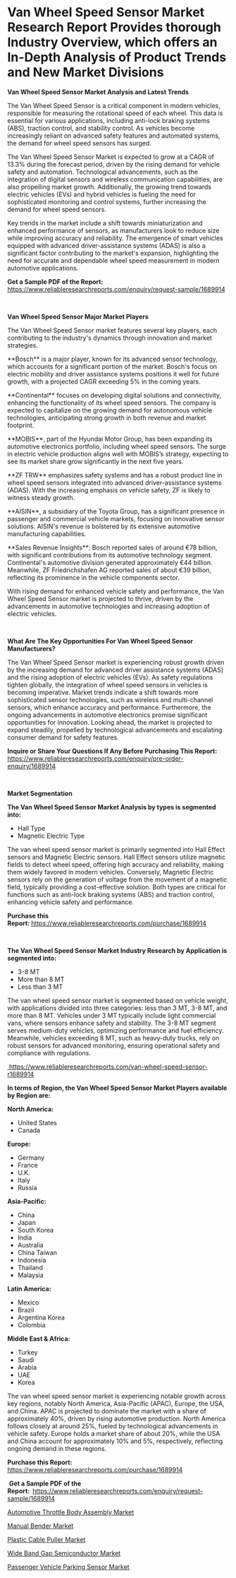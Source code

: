 <p><h1>Van Wheel Speed Sensor Market Research Report Provides thorough Industry Overview, which offers an In-Depth Analysis of Product Trends and New Market Divisions</h1></p><p><strong>Van Wheel Speed Sensor Market Analysis and Latest Trends</strong></p>
<p><p>The Van Wheel Speed Sensor is a critical component in modern vehicles, responsible for measuring the rotational speed of each wheel. This data is essential for various applications, including anti-lock braking systems (ABS), traction control, and stability control. As vehicles become increasingly reliant on advanced safety features and automated systems, the demand for wheel speed sensors has surged.</p><p>The Van Wheel Speed Sensor Market is expected to grow at a CAGR of 13.3% during the forecast period, driven by the rising demand for vehicle safety and automation. Technological advancements, such as the integration of digital sensors and wireless communication capabilities, are also propelling market growth. Additionally, the growing trend towards electric vehicles (EVs) and hybrid vehicles is fueling the need for sophisticated monitoring and control systems, further increasing the demand for wheel speed sensors.</p><p>Key trends in the market include a shift towards miniaturization and enhanced performance of sensors, as manufacturers look to reduce size while improving accuracy and reliability. The emergence of smart vehicles equipped with advanced driver-assistance systems (ADAS) is also a significant factor contributing to the market's expansion, highlighting the need for accurate and dependable wheel speed measurement in modern automotive applications.</p></p>
<p><strong>Get a Sample PDF of the Report:&nbsp;</strong> <a href="https://www.reliableresearchreports.com/enquiry/request-sample/1689914?utm_campaign=114&utm_medium=2&utm_source=Github&utm_content=ia&utm_term=17102024&utm_id=van-wheel-speed-sensor">https://www.reliableresearchreports.com/enquiry/request-sample/1689914</a></p>
<p>&nbsp;</p>
<p><strong>Van Wheel Speed Sensor Major Market Players</strong></p>
<p><p>The Van Wheel Speed Sensor market features several key players, each contributing to the industry's dynamics through innovation and market strategies. </p><p>**Bosch** is a major player, known for its advanced sensor technology, which accounts for a significant portion of the market. Bosch's focus on electric mobility and driver assistance systems positions it well for future growth, with a projected CAGR exceeding 5% in the coming years.</p><p>**Continental** focuses on developing digital solutions and connectivity, enhancing the functionality of its wheel speed sensors. The company is expected to capitalize on the growing demand for autonomous vehicle technologies, anticipating strong growth in both revenue and market footprint.</p><p>**MOBIS**, part of the Hyundai Motor Group, has been expanding its automotive electronics portfolio, including wheel speed sensors. The surge in electric vehicle production aligns well with MOBIS’s strategy, expecting to see its market share grow significantly in the next five years.</p><p>**ZF TRW** emphasizes safety systems and has a robust product line in wheel speed sensors integrated into advanced driver-assistance systems (ADAS). With the increasing emphasis on vehicle safety, ZF is likely to witness steady growth.</p><p>**AISIN**, a subsidiary of the Toyota Group, has a significant presence in passenger and commercial vehicle markets, focusing on innovative sensor solutions. AISIN's revenue is bolstered by its extensive automotive manufacturing capabilities.</p><p>**Sales Revenue Insights**: Bosch reported sales of around €78 billion, with significant contributions from its automotive technology segment. Continental's automotive division generated approximately €44 billion. Meanwhile, ZF Friedrichshafen AG reported sales of about €39 billion, reflecting its prominence in the vehicle components sector.</p><p>With rising demand for enhanced vehicle safety and performance, the Van Wheel Speed Sensor market is projected to thrive, driven by the advancements in automotive technologies and increasing adoption of electric vehicles.</p></p>
<p>&nbsp;</p>
<p><strong>What Are The Key Opportunities For Van Wheel Speed Sensor Manufacturers?</strong></p>
<p><p>The Van Wheel Speed Sensor market is experiencing robust growth driven by the increasing demand for advanced driver assistance systems (ADAS) and the rising adoption of electric vehicles (EVs). As safety regulations tighten globally, the integration of wheel speed sensors in vehicles is becoming imperative. Market trends indicate a shift towards more sophisticated sensor technologies, such as wireless and multi-channel sensors, which enhance accuracy and performance. Furthermore, the ongoing advancements in automotive electronics promise significant opportunities for innovation. Looking ahead, the market is projected to expand steadily, propelled by technological advancements and escalating consumer demand for safety features.</p></p>
<p><strong>Inquire or Share Your Questions If Any Before Purchasing This Report:</strong> <a href="https://www.reliableresearchreports.com/enquiry/pre-order-enquiry/1689914?utm_campaign=114&utm_medium=2&utm_source=Github&utm_content=ia&utm_term=17102024&utm_id=van-wheel-speed-sensor">https://www.reliableresearchreports.com/enquiry/pre-order-enquiry/1689914</a></p>
<p>&nbsp;</p>
<p><strong>Market Segmentation</strong></p>
<p><strong>The Van Wheel Speed Sensor Market Analysis by types is segmented into:</strong></p>
<p><ul><li>Hall Type</li><li>Magnetic Electric Type</li></ul></p>
<p><p>The van wheel speed sensor market is primarily segmented into Hall Effect sensors and Magnetic Electric sensors. Hall Effect sensors utilize magnetic fields to detect wheel speed, offering high accuracy and reliability, making them widely favored in modern vehicles. Conversely, Magnetic Electric sensors rely on the generation of voltage from the movement of a magnetic field, typically providing a cost-effective solution. Both types are critical for functions such as anti-lock braking systems (ABS) and traction control, enhancing vehicle safety and performance.</p></p>
<p><strong>Purchase this Report:&nbsp;</strong><a href="https://www.reliableresearchreports.com/purchase/1689914?utm_campaign=114&utm_medium=2&utm_source=Github&utm_content=ia&utm_term=17102024&utm_id=van-wheel-speed-sensor">https://www.reliableresearchreports.com/purchase/1689914</a></p>
<p>&nbsp;</p>
<p><strong>The Van Wheel Speed Sensor Market Industry Research by Application is segmented into:</strong></p>
<p><ul><li>3-8 MT</li><li>More than 8 MT</li><li>Less than 3 MT</li></ul></p>
<p><p>The van wheel speed sensor market is segmented based on vehicle weight, with applications divided into three categories: less than 3 MT, 3-8 MT, and more than 8 MT. Vehicles under 3 MT typically include light commercial vans, where sensors enhance safety and stability. The 3-8 MT segment serves medium-duty vehicles, optimizing performance and fuel efficiency. Meanwhile, vehicles exceeding 8 MT, such as heavy-duty trucks, rely on robust sensors for advanced monitoring, ensuring operational safety and compliance with regulations.</p></p>
<p><a href="https://www.reliableresearchreports.com/van-wheel-speed-sensor-r1689914?utm_campaign=114&utm_medium=2&utm_source=Github&utm_content=ia&utm_term=17102024&utm_id=van-wheel-speed-sensor">&nbsp;https://www.reliableresearchreports.com/van-wheel-speed-sensor-r1689914</a></p>
<p><strong>In terms of Region, the Van Wheel Speed Sensor Market Players available by Region are:</strong></p>
<p>
    <p> <strong> North America: </strong>
        <ul>
            <li>United States</li>
            <li>Canada</li>
        </ul>
        </p> 
    <p> <strong> Europe: </strong>
        <ul>
            <li>Germany</li>
            <li>France</li>
            <li>U.K.</li>
            <li>Italy</li>
            <li>Russia</li>
        </ul>
        </p> 
    <p> <strong> Asia-Pacific: </strong>
        <ul>
            <li>China</li>
            <li>Japan</li>
            <li>South Korea</li>
            <li>India</li>
            <li>Australia</li>
            <li>China Taiwan</li>
            <li>Indonesia</li>
            <li>Thailand</li>
            <li>Malaysia</li>
        </ul>
        </p> 
    <p> <strong> Latin America: </strong>
        <ul>
            <li>Mexico</li>
            <li>Brazil</li>
            <li>Argentina Korea</li>
            <li>Colombia</li>
        </ul>
        </p> 
    <p> <strong> Middle East & Africa: </strong>
        <ul>
            <li>Turkey</li>
            <li>Saudi</li>
            <li>Arabia</li>
            <li>UAE</li>
            <li>Korea</li>
        </ul>
    </p>
    </p>
<p><p>The van wheel speed sensor market is experiencing notable growth across key regions, notably North America, Asia-Pacific (APAC), Europe, the USA, and China. APAC is projected to dominate the market with a share of approximately 40%, driven by rising automotive production. North America follows closely at around 25%, fueled by technological advancements in vehicle safety. Europe holds a market share of about 20%, while the USA and China account for approximately 10% and 5%, respectively, reflecting ongoing demand in these regions.</p></p>
<p><strong>Purchase this Report: </strong><a href="https://www.reliableresearchreports.com/purchase/1689914?utm_campaign=114&utm_medium=2&utm_source=Github&utm_content=ia&utm_term=17102024&utm_id=van-wheel-speed-sensor">https://www.reliableresearchreports.com/purchase/1689914</a></p>
<p>&nbsp;<strong>Get a Sample PDF of the Report:&nbsp;&nbsp;</strong><a href="https://www.reliableresearchreports.com/enquiry/request-sample/1689914?utm_campaign=114&utm_medium=2&utm_source=Github&utm_content=ia&utm_term=17102024&utm_id=van-wheel-speed-sensor">https://www.reliableresearchreports.com/enquiry/request-sample/1689914</a></p>
<p><strong></strong></p>
<p><p><a href="https://github.com/isbel3opkkem/Market-Research-Report-List-1/blob/main/automotive-throttle-body-assembly-market.md?utm_campaign=114&utm_medium=2&utm_source=Github&utm_content=ia&utm_term=17102024&utm_id=van-wheel-speed-sensor">Automotive Throttle Body Assembly Market</a></p><p><a href="https://issuu.com/reportprime-2/docs/manual-bender-market-size-2030.pptx_e1e7c59e0c1949?utm_campaign=114&utm_medium=2&utm_source=Github&utm_content=ia&utm_term=17102024&utm_id=van-wheel-speed-sensor">Manual Bender Market</a></p><p><a href="https://issuu.com/reportprime-2/docs/plastic-cable-puller-market-size-20_a0304a593c92de?utm_campaign=114&utm_medium=2&utm_source=Github&utm_content=ia&utm_term=17102024&utm_id=van-wheel-speed-sensor">Plastic Cable Puller Market</a></p><p><a href="https://www.linkedin.com/pulse/wide-band-gap-semiconductor-market-report-product-type-end-use-syhme?utm_campaign=114&utm_medium=2&utm_source=Github&utm_content=ia&utm_term=17102024&utm_id=van-wheel-speed-sensor">Wide Band Gap Semiconductor Market</a></p><p><a href="https://github.com/taketakyriffecd/Market-Research-Report-List-1/blob/main/passenger-vehicle-parking-sensor-market.md?utm_campaign=114&utm_medium=2&utm_source=Github&utm_content=ia&utm_term=17102024&utm_id=van-wheel-speed-sensor">Passenger Vehicle Parking Sensor Market</a></p></p>